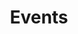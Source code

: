 ---
title: "Events"
draft: false
# page title background image
bg_image: "images/backgrounds/page-title.jpg"
# meta description
description : "Explore the calendar of forthcoming events from sdmx.io partners and members"
---